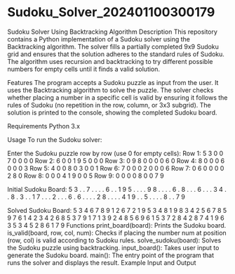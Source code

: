 # Sudoku_Solver_202401100300179
Sudoku Solver Using Backtracking Algorithm
Description
This repository contains a Python implementation of a Sudoku solver using the Backtracking algorithm. The solver fills a partially completed 9x9 Sudoku grid and ensures that the solution adheres to the standard rules of Sudoku. The algorithm uses recursion and backtracking to try different possible numbers for empty cells until it finds a valid solution.

Features
The program accepts a Sudoku puzzle as input from the user.
It uses the Backtracking algorithm to solve the puzzle.
The solver checks whether placing a number in a specific cell is valid by ensuring it follows the rules of Sudoku (no repetition in the row, column, or 3x3 subgrid).
The solution is printed to the console, showing the completed Sudoku board.

Requirements
Python 3.x

Usage
To run the Sudoku solver:


Enter the Sudoku puzzle row by row (use 0 for empty cells):
Row 1: 5 3 0 0 7 0 0 0 0
Row 2: 6 0 0 1 9 5 0 0 0
Row 3: 0 9 8 0 0 0 0 6 0
Row 4: 8 0 0 0 6 0 0 0 3
Row 5: 4 0 0 8 0 3 0 0 1
Row 6: 7 0 0 0 2 0 0 0 6
Row 7: 0 6 0 0 0 0 2 8 0
Row 8: 0 0 0 4 1 9 0 0 5
Row 9: 0 0 0 0 8 0 0 7 9

Initial Sudoku Board:
5 3 . . 7 . . . .
6 . . 1 9 5 . . .
. 9 8 . . . . 6 .
8 . . . 6 . . . 3
4 . . 8 . 3 . . 1
7 . . . 2 . . . 6
. 6 . . . . 2 8 .
. . . 4 1 9 . . 5
. . . . 8 . . 7 9

Solved Sudoku Board:
5 3 4 6 7 8 9 1 2
6 7 2 1 9 5 3 4 8
1 9 8 3 4 2 5 6 7
8 5 9 7 6 1 4 2 3
4 2 6 8 5 3 7 9 1
7 1 3 9 2 4 8 5 6
9 6 1 5 3 7 2 8 4
2 8 7 4 1 9 6 3 5
3 4 5 2 8 6 1 7 9
Functions
print_board(board): Prints the Sudoku board.
is_valid(board, row, col, num): Checks if placing the number num at position (row, col) is valid according to Sudoku rules.
solve_sudoku(board): Solves the Sudoku puzzle using backtracking.
input_board(): Takes user input to generate the Sudoku board.
main(): The entry point of the program that runs the solver and displays the result.
Example Input and Output
